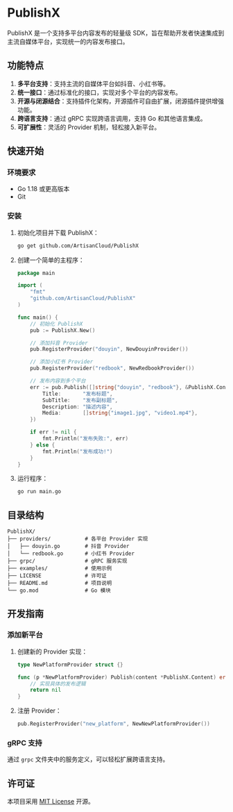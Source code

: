 # PublishX

PublishX 是一个支持多平台内容发布的轻量级 SDK，旨在帮助开发者快速集成到主流自媒体平台，实现统一的内容发布接口。

## 功能特点

1. **多平台支持**：支持主流的自媒体平台如抖音、小红书等。
2. **统一接口**：通过标准化的接口，实现对多个平台的内容发布。
3. **开源与闭源结合**：支持插件化架构，开源插件可自由扩展，闭源插件提供增强功能。
4. **跨语言支持**：通过 gRPC 实现跨语言调用，支持 Go 和其他语言集成。
5. **可扩展性**：灵活的 Provider 机制，轻松接入新平台。

## 快速开始

### 环境要求

- Go 1.18 或更高版本
- Git

### 安装

1. 初始化项目并下载 PublishX：

   ```bash
   go get github.com/ArtisanCloud/PublishX
   ```

2. 创建一个简单的主程序：

   ```go
   package main

   import (
       "fmt"
       "github.com/ArtisanCloud/PublishX"
   )

   func main() {
       // 初始化 PublishX
       pub := PublishX.New()

       // 添加抖音 Provider
       pub.RegisterProvider("douyin", NewDouyinProvider())

       // 添加小红书 Provider
       pub.RegisterProvider("redbook", NewRedbookProvider())

       // 发布内容到多个平台
       err := pub.Publish([]string{"douyin", "redbook"}, &PublishX.Content{
           Title:       "发布标题",
           SubTitle:    "发布副标题",
           Description: "描述内容",
           Media:       []string{"image1.jpg", "video1.mp4"},
       })

       if err != nil {
           fmt.Println("发布失败:", err)
       } else {
           fmt.Println("发布成功!")
       }
   }
   ```

3. 运行程序：

   ```bash
   go run main.go
   ```

## 目录结构

```
PublishX/
├── providers/           # 各平台 Provider 实现
│   ├── douyin.go        # 抖音 Provider
│   └── redbook.go       # 小红书 Provider
├── grpc/                # gRPC 服务实现
├── examples/            # 使用示例
├── LICENSE              # 许可证
├── README.md            # 项目说明
└── go.mod               # Go 模块
```

## 开发指南

### 添加新平台

1. 创建新的 Provider 实现：

   ```go
   type NewPlatformProvider struct {}

   func (p *NewPlatformProvider) Publish(content *PublishX.Content) error {
       // 实现具体的发布逻辑
       return nil
   }
   ```

2. 注册 Provider：

   ```go
   pub.RegisterProvider("new_platform", NewNewPlatformProvider())
   ```

### gRPC 支持

通过 `grpc` 文件夹中的服务定义，可以轻松扩展跨语言支持。

## 许可证

本项目采用 [MIT License](./LICENSE) 开源。

